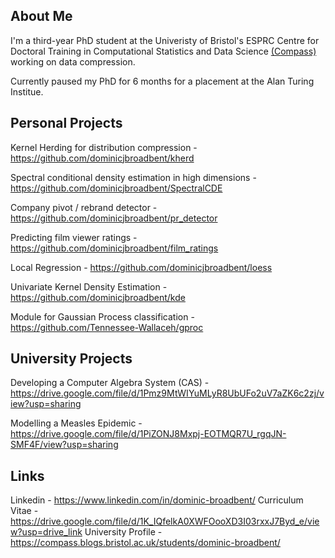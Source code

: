 ## About Me
I'm a third-year PhD student at the Univeristy of Bristol's ESPRC Centre for Doctoral Training in Computational Statistics and Data Science [(Compass)](https://www.bristol.ac.uk/cdt/compass/) working on data compression.

Currently paused my PhD for 6 months for a placement at the Alan Turing Institue.

## Personal Projects
Kernel Herding for distribution compression - https://github.com/dominicjbroadbent/kherd

Spectral conditional density estimation in high dimensions - https://github.com/dominicjbroadbent/SpectralCDE

Company pivot / rebrand detector - https://github.com/dominicjbroadbent/pr_detector

Predicting film viewer ratings - https://github.com/dominicjbroadbent/film_ratings

Local Regression - https://github.com/dominicjbroadbent/loess

Univariate Kernel Density Estimation - https://github.com/dominicjbroadbent/kde

Module for Gaussian Process classification - https://github.com/Tennessee-Wallaceh/gproc


## University Projects
Developing a Computer Algebra System (CAS) - https://drive.google.com/file/d/1Pmz9MtWIYuMLyR8UbUFo2uV7aZK6c2zj/view?usp=sharing

Modelling a Measles Epidemic - https://drive.google.com/file/d/1PiZONJ8Mxpj-EOTMQR7U_rgqJN-SMF4F/view?usp=sharing

## Links
Linkedin - https://www.linkedin.com/in/dominic-broadbent/
Curriculum Vitae - https://drive.google.com/file/d/1K_IQfelkA0XWFOooXD3I03rxxJ7Byd_e/view?usp=drive_link
University Profile - https://compass.blogs.bristol.ac.uk/students/dominic-broadbent/

